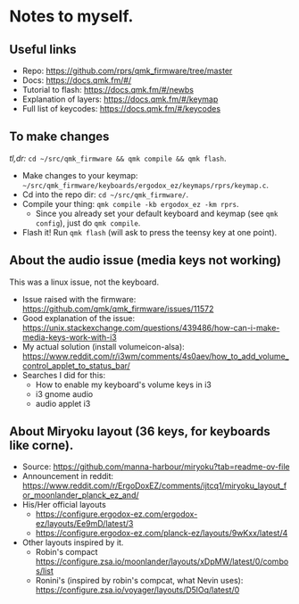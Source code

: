 # Notes to myself.

## Useful links

* Repo: https://github.com/rprs/qmk_firmware/tree/master
* Docs: https://docs.qmk.fm/#/
* Tutorial to flash: https://docs.qmk.fm/#/newbs
* Explanation of layers: https://docs.qmk.fm/#/keymap
* Full list of keycodes: https://docs.qmk.fm/#/keycodes

## To make changes

_tl,dr:_ `cd ~/src/qmk_firmware && qmk compile && qmk flash`.

* Make changes to your keymap: `~/src/qmk_firmware/keyboards/ergodox_ez/keymaps/rprs/keymap.c`.
* Cd into the repo dir: `cd ~/src/qmk_firmware/`.
* Compile your thing: `qmk compile -kb ergodox_ez -km rprs`.
  * Since you already set your default keyboard and keymap (see `qmk config`), just do `qmk compile`.
* Flash it! Run `qmk flash` (will ask to press the teensy key at one point).

##  About the audio issue (media keys not working)

This was a linux issue, not the keyboard.

* Issue raised with the firmware: https://github.com/qmk/qmk_firmware/issues/11572
* Good explanation of the issue: https://unix.stackexchange.com/questions/439486/how-can-i-make-media-keys-work-with-i3
* My actual solution (install volumeicon-alsa): https://www.reddit.com/r/i3wm/comments/4s0aev/how_to_add_volume_control_applet_to_status_bar/
* Searches I did for this:
  * How to enable my keyboard's volume keys in i3
  * i3 gnome audio
  * audio applet i3

## About Miryoku layout (36 keys, for keyboards like corne).

* Source: https://github.com/manna-harbour/miryoku?tab=readme-ov-file
* Announcement in reddit: https://www.reddit.com/r/ErgoDoxEZ/comments/ijtcq1/miryoku_layout_for_moonlander_planck_ez_and/
* His/Her official layouts
  * https://configure.ergodox-ez.com/ergodox-ez/layouts/Ee9mD/latest/3
  * https://configure.ergodox-ez.com/planck-ez/layouts/9wKxx/latest/4
* Other layouts inspired by it.
  * Robin's compact https://configure.zsa.io/moonlander/layouts/xDpMW/latest/0/combos/list
  * Ronini's (inspired by robin's compcat, what Nevin uses): https://configure.zsa.io/voyager/layouts/D5lOq/latest/0

